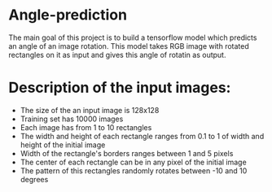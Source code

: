 # Angle-prediction
The main goal of this project is to build a tensorflow model which predicts an angle of an image rotation. This model takes RGB image with rotated rectangles on it as input and gives this angle of rotatin as output.
# Description of the input images:
  * The size of the an input image is 128x128
  * Training set has 10000 images
  * Each image has from 1 to 10 rectangles
  * The width and height of each rectangle ranges from 0.1 to 1 of width and height of the initial image
  * Width of the rectangle's borders ranges between 1 and 5 pixels
  * The center of each rectangle can be in any pixel of the initial image
  * The pattern of this rectangles randomly rotates between -10 and 10 degrees

